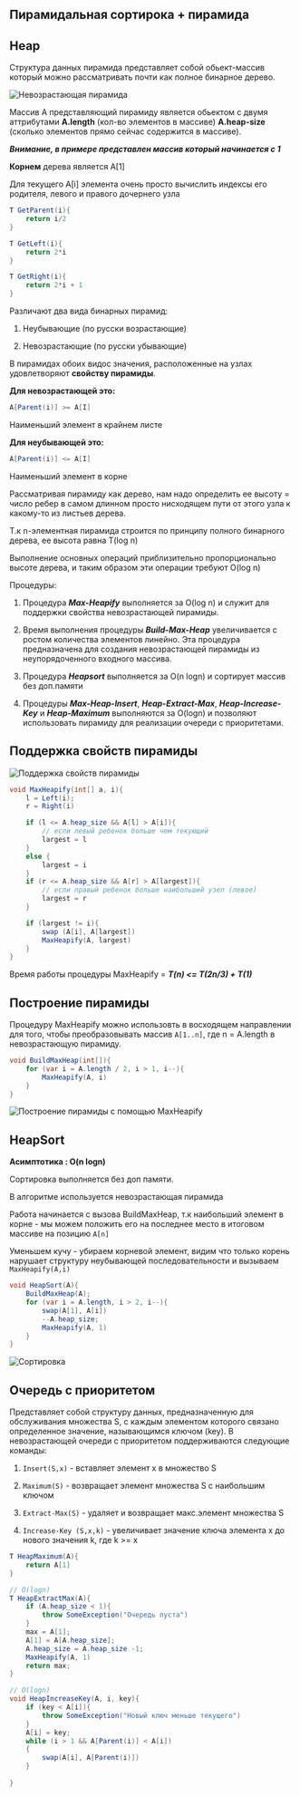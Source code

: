 ## Пирамидальная сортирока + пирамида
## Heap

Структура данных пирамида представляет собой обьект-массив который можно рассматривать почти как полное бинарное дерево.

![Невозрастающая пирамида](assets/невозрастающая.png)

Массив A представляющий пирамиду является обьектом с двумя аттрибутами **A.length** (кол-во элементов в массиве) **A.heap-size** (сколько элементов прямо сейчас содержится в массиве).

_**Внимание, в примере представлен массив который начинается с 1**_

**Корнем** дерева является A[1]

Для текущего A[i] элемента очень просто вычислить индексы его родителя, левого и правого дочернего узла

```cs
T GetParent(i){
    return i/2
}

T GetLeft(i){
    return 2*i
}

T GetRight(i){
    return 2*i + 1
}
```

Различают два вида бинарных пирамид:

1) Неубывающие (по русски возрастающие)

2) Невозрастающие (по русски убывающие)

В пирамидах обоих видос значения, расположенные на узлах удовлетворяют **свойству пирамиды**.

**Для невозрастающей это:**

```cs
A[Parent(i)] >= A[I]
```
Наименьший элемент в крайнем листе

**Для неубывающей это:**

```cs
A[Parent(i)] <= A[I]
```
Наименьший элемент в корне

Рассматривая пирамиду как дерево, нам надо определить ее высоту = число ребер в самом длинном просто нисходящем пути от этого узла к какому-то из листьев дерева.

Т.к n-элементная пирамида строится по принципу полного бинарного дерева, ее высота равна T(log n)

Выполнение основных операций приблизительно пропорционально высоте дерева, и таким образом эти операции требуют O(log n)

Процедуры:

1) Процедура **_Max-Heapify_** выполняется за O(log n) и служит для поддержки свойства невозрастающей пирамиды.

2) Время выполнения процедуры **_Build-Max-Heap_** увеличивается с ростом количества элементов линейно. Эта процедура предназначена для создания невозрастающей пирамиды из неупорядоченного входного массива.

3) Процедура **_Heapsort_** выполняется за O(n logn) и сортирует массив без доп.памяти

4) Процедуры **_Max-Heap-Insert_**, **_Heap-Extract-Max_**, **_Heap-Increase-Key_** и **_Heap-Maximum_** выполняются за O(logn) и позволяют использовать пирамиду для реализации очереди с приоритетами.


## Поддержка свойств пирамиды

![Поддержка свойств пирамиды](assets/условие_пирамиды.png)

```cs
void MaxHeapify(int[] a, i){
    l = Left(i);
    r = Right(i)

    if (l <= A.heap_size && A[l] > A[i]){ 
        // если левый ребенок больше чем текующий 
        largest = l
    }
    else {
        largest = i
    }
    if (r <= A.heap_size && A[r] > A[largest]){ 
        // если правый ребенок больше наибольший узел (левое) 
        largest = r
    }

    if (largest != i){
        swap (A[i], A[largest])
        MaxHeapify(A, largest)
    }
}
```

Время работы процедуры MaxHeapify = **_T(n) <= T(2n/3) + T(1)_**

## Построение пирамиды

Процедуру MaxHeapify можно использовть в восходящем направлении для того, чтобы преобразовывать массив ```A[1..n]```, где  n = A.length в невозрастающую пирамиду. 

```cs
void BuildMaxHeap(int[]){
    for (var i = A.length / 2, i > 1, i--){
        MaxHeapify(A, i)
    }
}
```

![Построение пирамиды с помощью MaxHeapify](assets/build_max_heap.png)



## HeapSort 

**Асимптотика : O(n logn)**

Сортировка выполняется без доп памяти.

В алгоритме используется невозрастающая пирамида

Работа начинается с вызова BuildMaxHeap, т.к наибольший элемент в корне - мы можем положить его на последнее место в итоговом массиве на позицию ```A[n]```

Уменьшем кучу - убираем корневой элемент, видим что только корень нарушает структуру неубывающей последовательности и вызываем ```MaxHeapify(A,i)```


```cs
void HeapSort(A){
    BuildMaxHeap(A);
    for (var i = A.length, i > 2, i--){
        swap(A[1], A[i])
        --A.heap_size;
        MaxHeapify(A, 1)
    }
}
```
![Сортировка](assets/heapsort.png)


## Очередь с приоритетом

Представляет собой структуру данных, предназначенную для обслуживания множества S, с каждым элементом которого связано определенное значение, называющимся ключом (key). В невозрастающей очереди с приоритетом поддерживаются следующие команды:

1) ```Insert(S,x)``` - вставляет элемент x в множество S

2) ```Maximum(S)``` - возвращает элемент множества S с наибольшим ключом

3) ```Extract-Max(S)``` - удаляет и возвращает макс.элемент множества S

4) ```Increase-Key (S,x,k)``` - увеличивает значение ключа элемента x до нового значения k, где k >= x


```cs
T HeapMaximum(A){
    return A[1]
}

// O(logn)
T HeapExtractMax(A){
    if (A.heap_size < 1){
        throw SomeException("Очередь пуста")
    }
    max = A[1];
    A[1] = A[A.heap_size];
    A.heap_size = A.heap_size -1;
    MaxHeapify(A, 1)
    return max;
}

// O(logn)
void HeapIncreaseKey(A, i, key){
    if (key < A[i]){
        throw SomeException("Новый ключ меньше текущего")
    }
    A[i] = key;
    while (i > 1 && A[Parent(i)] < A[i])
    {
        swap(A[i], A[Parent(i)])
    } 
    
}
```